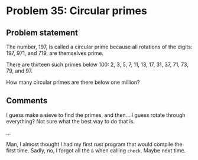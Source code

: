 # Problem 35: Circular primes

## Problem statement

<p>The number, 197, is called a circular prime because all rotations of the digits: 197, 971, and 719, are themselves prime.</p>
<p>There are thirteen such primes below 100: 2, 3, 5, 7, 11, 13, 17, 31, 37, 71, 73, 79, and 97.</p>
<p>How many circular primes are there below one million?</p>

## Comments

I guess make a sieve to find the primes, and then... I guess rotate
through everything? Not sure what the best way to do that is.

...

Man, I almost thought I had my first rust program that would compile
the first time. Sadly, no, I forgot all the `&` when calling
`check`. Maybe next time.

